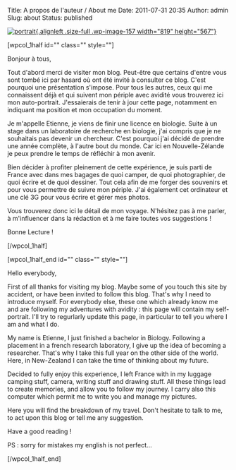 Title: A propos de l'auteur / About me
Date: 2011-07-31 20:35
Author: admin
Slug: about
Status: published

[![](http://www.voyage-nz.org/wp-content/uploads/2011/07/portrait.jpg "portrait"){.alignleft
.size-full .wp-image-157 width="819"
height="567"}](http://www.voyage-nz.org/wp-content/uploads/2011/07/portrait.jpg)

\[wpcol\_1half id="" class="" style=""\]

Bonjour à tous,

Tout d'abord merci de visiter mon blog. Peut-être que certains d'entre
vous sont tombé ici par hasard où ont été invité à consulter ce blog.
C'est pourquoi une présentation s'impose. Pour tous les autres, ceux qui
me connaissent déjà et qui suivent mon périple avec avidité vous
trouverez ici mon auto-portrait. J'essaierais de tenir à jour cette
page, notamment en indiquant ma position et mon occupation du moment.

Je m'appelle Etienne, je viens de finir une licence en biologie. Suite à
un stage dans un laboratoire de recherche en biologie, j'ai compris que
je ne souhaitais pas devenir un chercheur. C'est pourquoi j'ai décidé de
prendre une année complète, à l'autre bout du monde. Car ici en
Nouvelle-Zélande je peux prendre le temps de réfléchir à mon avenir.

Bien décider à profiter pleinement de cette expérience, je suis parti de
France avec dans mes bagages de quoi camper, de quoi photographier, de
quoi écrire et de quoi dessiner. Tout cela afin de me forger des
souvenirs et pour vous permettre de suivre mon périple. J'ai également
cet ordinateur et une clé 3G pour vous écrire et gérer mes photos.

Vous trouverez donc ici le détail de mon voyage. N'hésitez pas à me
parler, à m'influencer dans la rédaction et à me faire toutes vos
suggestions !

Bonne Lecture !

\[/wpcol\_1half\]

\[wpcol\_1half\_end id="" class="" style=""\]

Hello everybody,

First of all thanks for visiting my blog. Maybe some of you touch this
site by accident, or have been invited to follow this blog. That's why I
need to introduce myself. For everybody else, these one which already
know me and are following my adventures with avidity : this page will
contain my self-portrait. I'll try to regurlarly update this page, in
particular to tell you where I am and what I do.

My name is Etienne, I just finished a bachelor in Biology. Following a
placement in a french research laboratory, I give up the idea of
becoming a researcher. That's why I take this full year on the other
side of the world. Here, in New-Zealand I can take the time of thinking
about my future.

Decided to fully enjoy this experience, I left France with in my luggage
camping stuff, camera, writing stuff and drawing stuff. All these things
lead to create memories, and allow you to follow my journey. I carry
also this computer which permit me to write you and manage my pictures.

Here you will find the breakdown of my travel. Don't hesitate to talk to
me, to act upon this blog or tell me any suggestion.

Have a good reading !

PS : sorry for mistakes my english is not perfect...

\[/wpcol\_1half\_end\]

 
